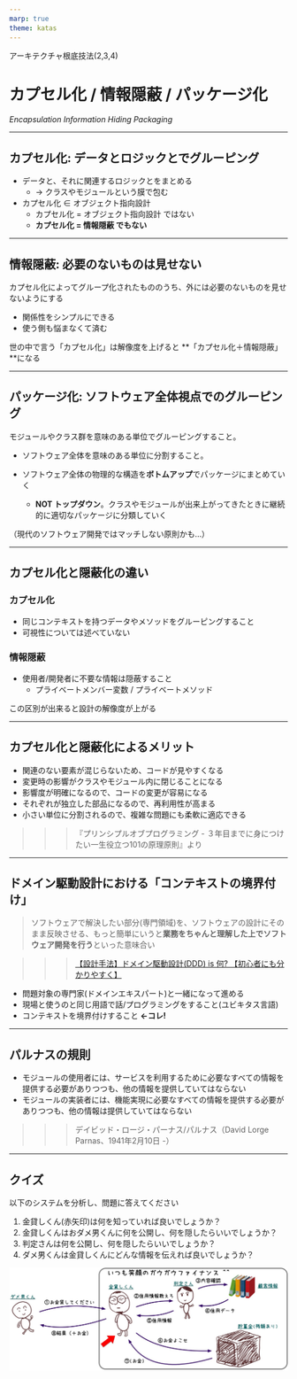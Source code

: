 ```yaml
---
marp: true
theme: katas
---
```

<!-- 
size: 16:9
paginate: true
-->
<!-- header: 勉強会#-->

アーキテクチャ根底技法(2,3,4)

# カプセル化 / 情報隠蔽 / パッケージ化

_Encapsulation_
_Information Hiding_
_Packaging_

<!-- 分割と独立性 -->

---

## カプセル化: データとロジックとでグルーピング

* データと、それに関連するロジックとをまとめる
    * → クラスやモジュールという膜で包む
* カプセル化 ∈ オブジェクト指向設計
    * カプセル化 = オブジェクト指向設計 ではない
    * **カプセル化 = 情報隠蔽 でもない**

<!-- カプセルの中にカプセルがあっても良い。むしろそういうもの -->

---

## 情報隠蔽: 必要のないものは見せない

カプセル化によってグループ化されたもののうち、外には必要のないものを見せないようにする

* 関係性をシンプルにできる
* 使う側も悩まなくて済む

世の中で言う「カプセル化」は解像度を上げると **「カプセル化＋情報隠蔽」**になる

---

## パッケージ化: ソフトウェア全体視点でのグルーピング

モジュールやクラス群を意味のある単位でグルーピングすること。

* ソフトウェア全体を意味のある単位に分割すること。

* ソフトウェア全体の物理的な構造を**ボトムアップ**でパッケージにまとめていく
    * **NOT トップダウン**。クラスやモジュールが出来上がってきたときに継続的に適切なパッケージに分類していく

（現代のソフトウェア開発ではマッチしない原則かも…）

<!-- リファクタリングフェーズの話になる？ちょっと適用する箇所が分からない -->

---

## カプセル化と隠蔽化の違い

### カプセル化

* 同じコンテキストを持つデータやメソッドをグルーピングすること
* 可視性については述べていない

### 情報隠蔽

* 使用者/開発者に不要な情報は隠蔽すること
    * プライベートメンバー変数 / プライベートメソッド

この区別が出来ると設計の解像度が上がる

---

## カプセル化と隠蔽化によるメリット

* 関連のない要素が混じらないため、コードが見やすくなる
* 変更時の影響がクラスやモジュール内に閉じることになる
* 影響度が明確になるので、コードの変更が容易になる
* それぞれが独立した部品になるので、再利用性が高まる
* 小さい単位に分割されるので、複雑な問題にも柔軟に適応できる

>>> 『プリンシプルオブプログラミング - ３年目までに身につけたい一生役立つ101の原理原則』より
<!--  -->

---

## ドメイン駆動設計における「コンテキストの境界付け」

> ソフトウェアで解決したい部分(専門領域)を、ソフトウェアの設計にそのまま反映させる、もっと簡単にいうと**業務をちゃんと理解した上でソフトウェア開発を行う**といった意味合い

>>> [【設計手法】ドメイン駆動設計(DDD) is 何? 【初心者にも分かりやすく】](https://qiita.com/kim_t0814/items/1a50bbdd8ef3ec780185)

* 問題対象の専門家(ドメインエキスパート)と一緒になって進める
* 現場と使うのと同じ用語で話/プログラミングをすること(ユビキタス言語)
* コンテキストを境界付けすること **←コレ!**

---

## パルナスの規則

* モジュールの使用者には、サービスを利用するために必要なすべての情報を提供する必要がありつつも、他の情報を提供していてはならない
* モジュールの実装者には、機能実現に必要なすべての情報を提供する必要がありつつも、他の情報は提供していてはならない

>>> デイビッド・ロージ・パーナス/パルナス（David Lorge Parnas、1941年2月10日 -）

<!-- オブジェクト指向の基礎となったモジュール設計の概念を生み出したソフトウェア工学の先駆者。オブジェクト指向設計がない時代から、結合度を下げ凝集度を上げる設計こそが良いと説いていた -->

---

## クイズ
以下のシステムを分析し、問題に答えてください
1. 金貸しくん(赤矢印)は何を知っていれば良いでしょうか？
2. 金貸しくんはおダメ男くんに何を公開し、何を隠したらいいでしょうか？
3. 判定さんは何を公開し、何を隠したらいいでしょうか？
4. ダメ男くんは金貸しくんにどんな情報を伝えれば良いでしょうか？

![center h:250](./assets/encapsulation.jpg)
